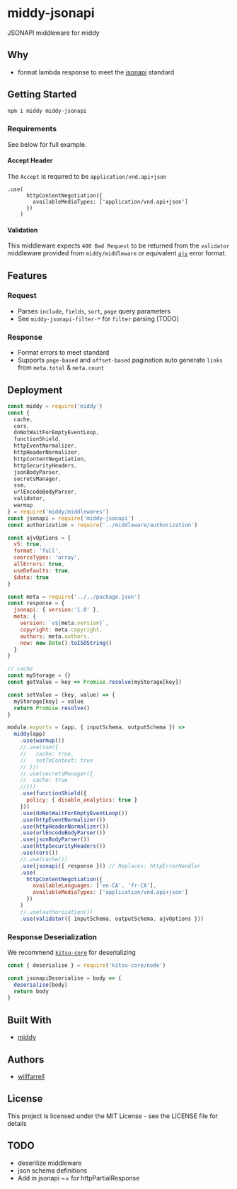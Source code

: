 # middy-jsonapi
JSONAPI middleware for middy

## Why
- format lambda response to meet the [jsonapi](http://jsonapi.org) standard

## Getting Started
```bash
npm i middy middy-jsonapi
```

### Requirements
See below for full example.

#### Accept Header
The `Accept` is required to be `application/vnd.api+json`
```
.use(
      httpContentNegotiation({
        availableMediaTypes: ['application/vnd.api+json']
      })
    )
```

#### Validation
This middleware expects `400 Bad Request` to be returned from the `validator` middleware provided from `middy/middleware` or equivalent [`ajv`](https://github.com/epoberezkin/ajv) error format.

## Features
### Request
- Parses `include`, `fields`, `sort`, `page` query parameters
- See `middy-jsonapi-filter-*` for `filter` parsing [TODO]

### Response
- Format errors to meet standard
- Supports `page-based` and `offset-based` pagination auto generate `links` from `meta.total` & `meta.count`

## Deployment

```javascript
const middy = require('middy')
const {
  cache,
  cors,
  doNotWaitForEmptyEventLoop,
  functionShield,
  httpEventNormalizer,
  httpHeaderNormalizer,
  httpContentNegotiation,
  httpSecurityHeaders,
  jsonBodyParser,
  secretsManager,
  ssm,
  urlEncodeBodyParser,
  validator,
  warmup
} = require('middy/middlewares')
const jsonapi = require('middy-jsonapi')
const authorization = require('../middleware/authorization')

const ajvOptions = {
  v5: true,
  format: 'full',
  coerceTypes: 'array',
  allErrors: true,
  useDefaults: true,
  $data: true
}

const meta = require('../../package.json')
const response = {
  jsonapi: { version:'1.0' },
  meta: {
    version: `v${meta.version}`,
    copyright: meta.copyright,
    authors: meta.authors,
    now: new Date().toISOString()
  }
}

// cache
const myStorage = {}
const getValue = key => Promise.resolve(myStorage[key])

const setValue = (key, value) => {
  myStorage[key] = value
  return Promise.resolve()
}

module.exports = (app, { inputSchema, outputSchema }) =>
  middy(app)
    .use(warmup())
    //.use(ssm({
    //   cache: true,
    //   setToContext: true
    // }))
    //.use(secretsManager({
    //  cache: true
    //}))
    .use(functionShield({
      policy: { disable_analytics: true }
    }))
    .use(doNotWaitForEmptyEventLoop())
    .use(httpEventNormalizer())
    .use(httpHeaderNormalizer())
    .use(urlEncodeBodyParser())
    .use(jsonBodyParser())
    .use(httpSecurityHeaders())
    .use(cors())
    //.use(cache())
    .use(jsonapi({ response })) // Replaces: httpErrorHandler
    .use(
      httpContentNegotiation({
        availableLanguages: ['en-CA', 'fr-CA'],
        availableMediaTypes: ['application/vnd.api+json']
      })
    )
    //.use(authorization())
    .use(validator({ inputSchema, outputSchema, ajvOptions }))
```

### Response Deserialization
We recommend [`kitsu-core`](https://github.com/wopian/kitsu) for deserializing 

```javascript
const { deserialise } = require('kitsu-core/node')

const jsonapiDeserialise = body => {
  deserialise(body)
  return body
}
```

## Built With
- [middy](https://github.com/middyjs/middy)

## Authors
- [willfarrell](https://github.com/willfarrell/)

## License
This project is licensed under the MIT License - see the LICENSE file for details

## TODO
- deserilize middleware
- json schema definitions
- Add in jsonapi ~= for httpPartialResponse
